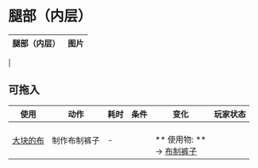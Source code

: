 # 腿部（内层）  
>   
  
  腿部（内层）  |   图片   
 ----  |  ----:   
   |     
  
## 可拖入  
使用  |  动作  |  耗时  |  条件  |  变化  |  玩家状态  
----  |  ----  |  ----  |  ----  |  ----  |  ----  
[大块的布](ClothLarge.md)  |  制作布制裤子<br>  |  -  |    |  <br>** 使用物: **<br>→ [布制裤子](PantsCloth.md)  |    
